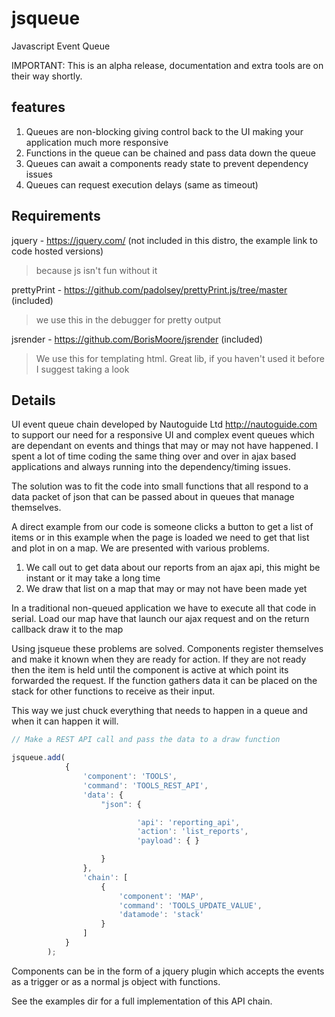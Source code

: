 # jsqueue


Javascript Event Queue

IMPORTANT: This is an alpha release, documentation and extra tools are on their way shortly.

## features

1. Queues are non-blocking giving control back to the UI making your application much more responsive
2. Functions in the queue can be chained and pass data down the queue
3. Queues can await a components ready state to prevent dependency issues
4. Queues can request execution delays (same as timeout)

## Requirements

jquery - https://jquery.com/ (not included in this distro, the example link to code hosted versions)
> because js isn't fun without it

prettyPrint - https://github.com/padolsey/prettyPrint.js/tree/master (included)
> we use this in the debugger for pretty output

jsrender - https://github.com/BorisMoore/jsrender (included)
> We use this for templating html. Great lib, if you haven't used it before I suggest taking a look

## Details


UI event queue chain developed by Nautoguide Ltd http://nautoguide.com to support our need for a responsive UI and complex event queues
which are dependant on events and things that may or may not have happened. I spent a lot of time coding the same thing over and over in ajax based
applications and always running into the dependency/timing issues.

The solution was to fit the code into small functions that all respond to a data packet of json that can be passed about in queues that manage themselves.

A direct example from our code is someone clicks a button to get a list of items or in this example when the page is loaded we need
to get that list and plot in on a map. We are presented with various problems.

1. We call out to get data about our reports from an ajax api, this might be instant or it may take a long time
2. We draw that list on a map that may or may not have been made yet

In a traditional non-queued application we have to execute all that code in serial. Load our map have that launch our ajax request and on the return callback draw it to the map

Using jsqueue these problems are solved. Components register themselves and make it known when they are ready for action. If they are not ready then the item is held until
the component is active at which point its forwarded the request. If the function gathers data it can be placed on the stack for other functions to receive as their input.

This way we just chuck everything that needs to happen in a queue and when it can happen it will.

```javascript
// Make a REST API call and pass the data to a draw function

jsqueue.add(
            {
                'component': 'TOOLS',
                'command': 'TOOLS_REST_API',
                'data': {
                    "json": {

                            'api': 'reporting_api',
                            'action': 'list_reports',
                            'payload': { }

                    }
                },
                'chain': [
                    {
                        'component': 'MAP',
                        'command': 'TOOLS_UPDATE_VALUE',
                        'datamode': 'stack'
                    }
                ]
            }
        );
```

Components can be in the form of a jquery plugin which accepts the events as a trigger or as a normal js object with functions.

See the examples dir for a full implementation of this API chain.

